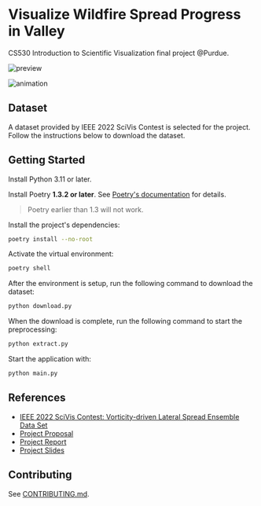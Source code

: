 # Visualize Wildfire Spread Progress in Valley

CS530 Introduction to Scientific Visualization final project @Purdue.

![preview](https://github.com/seanwu1105/valley-wildfire-viz/releases/download/data-holder/preview.png)

![animation](https://github.com/seanwu1105/valley-wildfire-viz/releases/download/data-holder/all.gif)

## Dataset

A dataset provided by IEEE 2022 SciVis Contest is selected for the project.
Follow the instructions below to download the dataset.

## Getting Started

Install Python 3.11 or later.

Install Poetry **1.3.2 or later**. See
[Poetry's documentation](https://python-poetry.org/docs/) for details.

> Poetry earlier than 1.3 will not work.

Install the project's dependencies:

```sh
poetry install --no-root
```

Activate the virtual environment:

```sh
poetry shell
```

After the environment is setup, run the following command to download the
dataset:

```sh
python download.py
```

When the download is complete, run the following command to start the
preprocessing:

```sh
python extract.py
```

Start the application with:

```sh
python main.py
```

## References

- [IEEE 2022 SciVis Contest: Vorticity-driven Lateral Spread Ensemble Data Set](https://www.lanl.gov/projects/sciviscontest2022/)
- [Project Proposal](./proposal.pdf)
- [Project Report](./report.pdf)
- [Project Slides](./slides.pdf)

## Contributing

See [CONTRIBUTING.md](./CONTRIBUTING.md).
